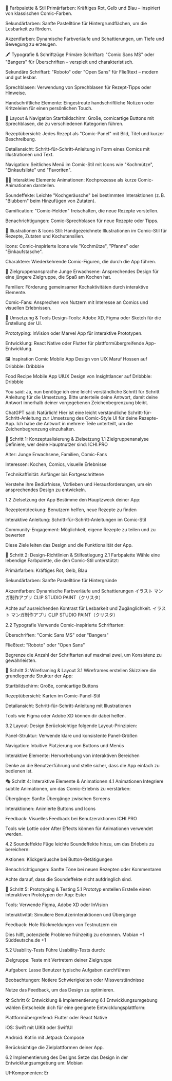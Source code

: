 🎨 Farbpalette & Stil
Primärfarben: Kräftiges Rot, Gelb und Blau – inspiriert von klassischen Comic-Farben.

Sekundärfarben: Sanfte Pastelltöne für Hintergrundflächen, um die Lesbarkeit zu fördern.

Akzentfarben: Dynamische Farbverläufe und Schattierungen, um Tiefe und Bewegung zu erzeugen.

🖋️ Typografie & Schriftzüge
Primäre Schriftart: "Comic Sans MS" oder "Bangers" für Überschriften – verspielt und charakteristisch.

Sekundäre Schriftart: "Roboto" oder "Open Sans" für Fließtext – modern und gut lesbar.

Sprechblasen: Verwendung von Sprechblasen für Rezept-Tipps oder Hinweise.

Handschriftliche Elemente: Eingestreute handschriftliche Notizen oder Kritzeleien für einen persönlichen Touch.

📱 Layout & Navigation
Startbildschirm: Große, comicartige Buttons mit Sprechblasen, die zu verschiedenen Kategorien führen.

Rezeptübersicht: Jedes Rezept als "Comic-Panel" mit Bild, Titel und kurzer Beschreibung.

Detailansicht: Schritt-für-Schritt-Anleitung in Form eines Comics mit Illustrationen und Text.

Navigation: Seitliches Menü im Comic-Stil mit Icons wie "Kochmütze", "Einkaufsliste" und "Favoriten".

🧑‍🍳 Interaktive Elemente
Animationen: Kochprozesse als kurze Comic-Animationen darstellen.

Soundeffekte: Leichte "Kochgeräusche" bei bestimmten Interaktionen (z. B. "Blubbern" beim Hinzufügen von Zutaten).

Gamification: "Comic-Helden" freischalten, die neue Rezepte vorstellen.

Benachrichtigungen: Comic-Sprechblasen für neue Rezepte oder Tipps.

📸 Illustrationen & Icons
Stil: Handgezeichnete Illustrationen im Comic-Stil für Rezepte, Zutaten und Kochutensilien.

Icons: Comic-inspirierte Icons wie "Kochmütze", "Pfanne" oder "Einkaufstasche".

Charaktere: Wiederkehrende Comic-Figuren, die durch die App führen.

🎯 Zielgruppenansprache
Junge Erwachsene: Ansprechendes Design für eine jüngere Zielgruppe, die Spaß am Kochen hat.

Familien: Förderung gemeinsamer Kochaktivitäten durch interaktive Elemente.

Comic-Fans: Ansprechen von Nutzern mit Interesse an Comics und visuellen Erlebnissen.

🧪 Umsetzung & Tools
Design-Tools: Adobe XD, Figma oder Sketch für die Erstellung der UI.

Prototyping: InVision oder Marvel App für interaktive Prototypen.

Entwicklung: React Native oder Flutter für plattformübergreifende App-Entwicklung.

🖼️ Inspiration
Comic Mobile App Design von UIX Maruf Hossen auf Dribbble: 
Dribbble

Food Recipe Mobile App UIUX Design von Insightlancer auf Dribbble: 
Dribbble




You said:
Ja, nun benötige ich eine leicht verständliche Schritt für Schritt Anleitung für die Umsetzung. Bitte unterteile deine Antwort, damit deine Antwort innerhalb deiner vorgegebenen Zeichenbegrenzung bleibt.

ChatGPT said:
Natürlich! Hier ist eine leicht verständliche Schritt-für-Schritt-Anleitung zur Umsetzung des Comic-Style UI für deine Rezepte-App. Ich habe die Antwort in mehrere Teile unterteilt, um die Zeichenbegrenzung einzuhalten.

🧩 Schritt 1: Konzeptualisierung & Zielsetzung
1.1 Zielgruppenanalyse
Definiere, wer deine Hauptnutzer sind:
ICHI.PRO

Alter: Junge Erwachsene, Familien, Comic-Fans

Interessen: Kochen, Comics, visuelle Erlebnisse

Technikaffinität: Anfänger bis Fortgeschrittene

Verstehe ihre Bedürfnisse, Vorlieben und Herausforderungen, um ein ansprechendes Design zu entwickeln.

1.2 Zielsetzung der App
Bestimme den Hauptzweck deiner App:

Rezeptentdeckung: Benutzern helfen, neue Rezepte zu finden

Interaktive Anleitung: Schritt-für-Schritt-Anleitungen im Comic-Stil

Community-Engagement: Möglichkeit, eigene Rezepte zu teilen und zu bewerten

Diese Ziele leiten das Design und die Funktionalität der App.

🎨 Schritt 2: Design-Richtlinien & Stilfestlegung
2.1 Farbpalette
Wähle eine lebendige Farbpalette, die den Comic-Stil unterstützt:

Primärfarben: Kräftiges Rot, Gelb, Blau

Sekundärfarben: Sanfte Pastelltöne für Hintergründe

Akzentfarben: Dynamische Farbverläufe und Schattierungen
イラスト マンガ制作アプリ CLIP STUDIO PAINT（クリスタ）

Achte auf ausreichenden Kontrast für Lesbarkeit und Zugänglichkeit.
イラスト マンガ制作アプリ CLIP STUDIO PAINT（クリスタ）

2.2 Typografie
Verwende Comic-inspirierte Schriftarten:

Überschriften: "Comic Sans MS" oder "Bangers"

Fließtext: "Roboto" oder "Open Sans"

Begrenze die Anzahl der Schriftarten auf maximal zwei, um Konsistenz zu gewährleisten.

📐 Schritt 3: Wireframing & Layout
3.1 Wireframes erstellen
Skizziere die grundlegende Struktur der App:

Startbildschirm: Große, comicartige Buttons

Rezeptübersicht: Karten im Comic-Panel-Stil

Detailansicht: Schritt-für-Schritt-Anleitung mit Illustrationen

Tools wie Figma oder Adobe XD können dir dabei helfen.

3.2 Layout-Design
Berücksichtige folgende Layout-Prinzipien:

Panel-Struktur: Verwende klare und konsistente Panel-Größen

Navigation: Intuitive Platzierung von Buttons und Menüs

Interaktive Elemente: Hervorhebung von interaktiven Bereichen

Denke an die Benutzerführung und stelle sicher, dass die App einfach zu bedienen ist.

🎭 Schritt 4: Interaktive Elemente & Animationen
4.1 Animationen
Integriere subtile Animationen, um das Comic-Erlebnis zu verstärken:

Übergänge: Sanfte Übergänge zwischen Screens

Interaktionen: Animierte Buttons und Icons

Feedback: Visuelles Feedback bei Benutzeraktionen
ICHI.PRO

Tools wie Lottie oder After Effects können für Animationen verwendet werden.

4.2 Soundeffekte
Füge leichte Soundeffekte hinzu, um das Erlebnis zu bereichern:

Aktionen: Klickgeräusche bei Button-Betätigungen

Benachrichtigungen: Sanfte Töne bei neuen Rezepten oder Kommentaren

Achte darauf, dass die Soundeffekte nicht aufdringlich sind.

🧪 Schritt 5: Prototyping & Testing
5.1 Prototyp erstellen
Erstelle einen interaktiven Prototypen der App:
Ester

Tools: Verwende Figma, Adobe XD oder InVision

Interaktivität: Simuliere Benutzerinteraktionen und Übergänge

Feedback: Hole Rückmeldungen von Testnutzern ein

Dies hilft, potenzielle Probleme frühzeitig zu erkennen.
Mobian
+1
Süddeutsche.de
+1

5.2 Usability-Tests
Führe Usability-Tests durch:

Zielgruppe: Teste mit Vertretern deiner Zielgruppe

Aufgaben: Lasse Benutzer typische Aufgaben durchführen

Beobachtungen: Notiere Schwierigkeiten oder Missverständnisse

Nutze das Feedback, um das Design zu optimieren.

🛠️ Schritt 6: Entwicklung & Implementierung
6.1 Entwicklungsumgebung wählen
Entscheide dich für eine geeignete Entwicklungsplattform:

Plattformübergreifend: Flutter oder React Native

iOS: Swift mit UIKit oder SwiftUI

Android: Kotlin mit Jetpack Compose

Berücksichtige die Zielplattformen deiner App.

6.2 Implementierung des Designs
Setze das Design in der Entwicklungsumgebung um:
Mobian

UI-Komponenten: Er